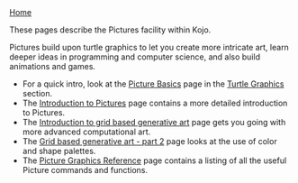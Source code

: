 <div class="nav">
  <a href="index.html">Home</a>
</div>


These pages describe the Pictures facility within Kojo.

Pictures build upon turtle graphics to let you create more intricate art, learn deeper ideas in programming and computer science, and also build animations and games.

* For a quick intro, look at the [Picture Basics](concepts/turtle-picture-basics.html) page in the [Turtle Graphics](turtle-index.html) section.
* The [Introduction to Pictures](tutorials/pictures-intro.html) page contains a more detailed introduction to Pictures.
* The [Introduction to grid based generative art](tutorials/generative-art-grid-intro.html) page gets you going with more advanced computational art.
* The [Grid based generative art - part 2](tutorials/generative-art-grid-part2.html) page looks at the use of color and shape palettes.
* The [Picture Graphics Reference](reference/picture.html) page contains a listing of all the useful Picture commands and functions.